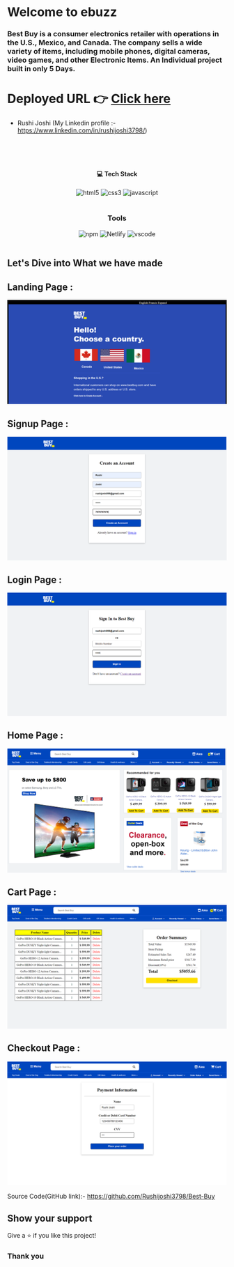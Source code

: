 # Welcome to ebuzz

<h3>Best Buy is a consumer electronics retailer with operations in the U.S., Mexico, and Canada. The company sells a wide variety of items, including mobile phones, digital cameras, video games, and other Electronic Items. An Individual project built in only 5 Days.
</h3>

# Deployed URL 👉 [Click here](https://cheerful-biscuit-e9e33e.netlify.app/)


- Rushi Joshi (My Linkedin profile :- https://www.linkedin.com/in/rushijoshi3798/)

  <br/>

<br/>
<h4 align="center">💻 Tech Stack</h4>
 <div align="center">
 <img src = "https://img.shields.io/badge/html5-%23E34F26.svg?style=for-the-badge&logo=html5&logoColor=white" align="center" alt="html5">
 <img src = "https://img.shields.io/badge/css3-%231572B6.svg?style=for-the-badge&logo=css3&logoColor=white" align="center" alt="css3">
 <img src="https://img.shields.io/badge/javascript-%23323330.svg?style=for-the-badge&logo=javascript&logoColor=%23F7DF1E"  align="center" alt="javascript" />
</div>
<br/>

<div align="center"><h3 align="center">Tools</h3> 
  <img src = "https://img.shields.io/badge/NPM-%23000000.svg?style=for-the-badge&logo=npm&logoColor=white" align="center" alt="npm">
  <img src="https://img.shields.io/badge/netlify-100000?style=for-the-badge&logo=netlify&logoColor=white"  align="center" alt="Netlify"/>
   <img src="https://img.shields.io/badge/Visual%20Studio-5C2D91.svg?style=for-the-badge&logo=visual-studio&logoColor=white"  align="center" alt="vscode"/>
</div>
<br/>

## Let's Dive into What we have made

## Landing Page :

![LandingPage](./images/landing_page.png)

## Signup Page :

![SignupPage](./images/signup_page.png)

## Login Page :

![LoginPage](./images/Login_page.png)

## Home Page :

![HomePage](./images/Home%20Page.png)

## Cart Page :

![cartPage](./images/Cart%20Page.png)

## Checkout Page :

![CheckoutPage](./images/Checkout%20Page.png)


Source Code(GitHub link):- https://github.com/Rushijoshi3798/Best-Buy

## Show your support

Give a ⭐️ if you like this project!

### Thank you
